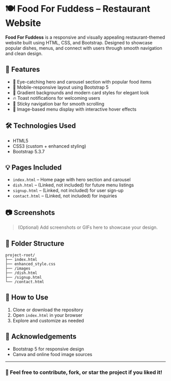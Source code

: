 # 🍽️ Food For Fuddess – Restaurant Website

**Food For Fuddess** is a responsive and visually appealing restaurant-themed website built using HTML, CSS, and Bootstrap. Designed to showcase popular dishes, menus, and connect with users through smooth navigation and clean design.

## 🚀 Features

- 🍛 Eye-catching hero and carousel section with popular food items
- 📱 Mobile-responsive layout using Bootstrap 5
- 🌈 Gradient backgrounds and modern card styles for elegant look
- 🔥 Toast notifications for welcoming users
- 🧭 Sticky navigation bar for smooth scrolling
- 📸 Image-based menu display with interactive hover effects

## 🛠️ Technologies Used

- HTML5
- CSS3 (custom + enhanced styling)
- Bootstrap 5.3.7

## 💡 Pages Included

- `index.html` – Home page with hero section and carousel
- `dish.html` – (Linked, not included) for future menu listings
- `signup.html` – (Linked, not included) for user sign-up
- `contact.html` – (Linked, not included) for inquiries

## 📷 Screenshots

> (Optional) Add screenshots or GIFs here to showcase your design.

## 📂 Folder Structure

```
project-root/
├── index.html
├── enhanced_style.css
├── /images
├── /dish.html
├── /signup.html
└── /contact.html
```

## 📌 How to Use

1. Clone or download the repository
2. Open `index.html` in your browser
3. Explore and customize as needed

## 🙌 Acknowledgements

- Bootstrap 5 for responsive design
- Canva and online food image sources

---

### 🌟 Feel free to contribute, fork, or star the project if you liked it!

